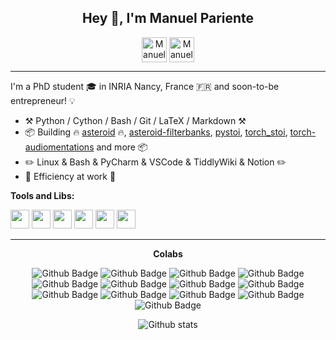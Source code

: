 <div align="center">
<h2>Hey 👋, I'm Manuel Pariente</h2>

[<img align="center" alt="Manuel Pariente | LinkedIn" height="40px" src="https://www.flaticon.com/svg/static/icons/svg/725/725337.svg"/>][linkedin]
[<img align="center" alt="Manuel Pariente | Twitter" height="40px" src="https://user-images.githubusercontent.com/18496796/107147301-8e8dfb80-694d-11eb-9fc6-f935c1754cd9.png"/>][twitter]

</div>

----

I'm a PhD student 🎓 in INRIA Nancy, France :fr: and soon-to-be entrepreneur! :bulb:

- :hammer_and_pick: Python / Cython / Bash / Git / LaTeX / Markdown :hammer_and_pick:
- :package: Building :fire: [asteroid](https://github.com/asteroid-team/asteroid) :fire:, [asteroid-filterbanks](https://github.com/asteroid-team/asteroid-filterbanks), [pystoi](https://github.com/mpariente/pystoi), [torch_stoi](https://github.com/asteroid-team/pytorch_stoi), [torch-audiomentations](https://github.com/asteroid-team/torch-audiomentations) and more :package:
- :pencil2: Linux & Bash & PyCharm & VSCode & TiddlyWiki & Notion :pencil2:
- :dart: Efficiency at work :dart:

**Tools and Libs:**  

<code><img height="30px" src="https://pytorch.org/assets/images/logo-icon.svg"></code>
<code><img height="30px" src="https://upload.wikimedia.org/wikipedia/commons/thumb/a/ae/Keras_logo.svg/180px-Keras_logo.svg.png"></code>
<code><img height="30px" src="https://numpy.org/images/logos/numpy.svg"></code>
<code><img height="30px" src="https://raw.githubusercontent.com/pandas-dev/pandas/master/web/pandas/static/img/pandas_mark.svg"></code>
<code><img height="30px" src="https://raw.githubusercontent.com/PyTorchLightning/pytorch-lightning/master/docs/source/_images/logos/lightning_icon.svg"></code>
<code><img height="30px" src="https://raw.githubusercontent.com/asteroid-team/asteroid-team.github.io/master/logos/asteroid_phones_dark.svg"></code>

----
<div align="center">
<strong>Colabs</strong>

![Github Badge](https://img.shields.io/badge/-@popcornell-24292e?style=flat&logo=Github&logoColor=white&link=https://github.com/popcornell)
![Github Badge](https://img.shields.io/badge/-@jonashaag-24292e?style=flat&logo=Github&logoColor=white&link=https://github.com/jonashaag)
![Github Badge](https://img.shields.io/badge/-@JorisCos-24292e?style=flat&logo=Github&logoColor=white&link=https://github.com/JorisCos)
![Github Badge](https://img.shields.io/badge/-@julienc-24292e?style=flat&logo=Github&logoColor=white&link=https://github.com/julienc)
![Github Badge](https://img.shields.io/badge/-@mhucoder-24292e?style=flat&logo=Github&logoColor=white&link=https://github.com/mhucoder)
![Github Badge](https://img.shields.io/badge/-@michelolzam-24292e?style=flat&logo=Github&logoColor=white&link=https://github.com/michelolzam)
![Github Badge](https://img.shields.io/badge/-@faroit-24292e?style=flat&logo=Github&logoColor=white&link=https://github.com/faroit)
![Github Badge](https://img.shields.io/badge/-@ssivasankaran-24292e?style=flat&logo=Github&logoColor=white&link=https://github.com/ssivasankaran)
![Github Badge](https://img.shields.io/badge/-@iver56-24292e?style=flat&logo=Github&logoColor=white&link=https://github.com/iver56)
![Github Badge](https://img.shields.io/badge/-@sw005320-24292e?style=flat&logo=Github&logoColor=white&link=https://github.com/sw005320)
![Github Badge](https://img.shields.io/badge/-@huggingface-24292e?style=flat&logo=Github&logoColor=white&link=https://github.com/huggingface)
![Github Badge](https://img.shields.io/badge/-@spatialaudiotools-24292e?style=flat&logo=Github&logoColor=white&link=https://github.com/spatialaudiotools)
![Github Badge](https://img.shields.io/badge/-@ircamien-24292e?style=flat&logo=Github&logoColor=white&link=https://github.com/ircamien)
 



![Github stats](https://github-readme-stats.vercel.app/api?username=mpariente&count_private=true&theme=great-gatsby&show_icons=true)

</div>

[linkedin]: https://www.linkedin.com/in/manuel-pariente-2211539b/
[twitter]: https://twitter.com/mnlpariente
